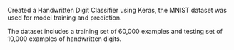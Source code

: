 Created a Handwritten Digit Classifier using Keras, the MNIST dataset was used for model training and prediction.

The dataset includes a training set of 60,000 examples and testing set of 10,000 examples of handwritten digits.
